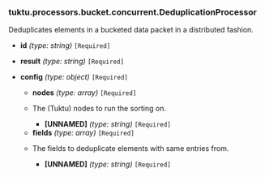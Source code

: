### tuktu.processors.bucket.concurrent.DeduplicationProcessor
Deduplicates elements in a bucketed data packet in a distributed fashion.

  * **id** *(type: string)* `[Required]`

  * **result** *(type: string)* `[Required]`

  * **config** *(type: object)* `[Required]`

    * **nodes** *(type: array)* `[Required]`
    - The (Tuktu) nodes to run the sorting on.

      * **[UNNAMED]** *(type: string)* `[Required]`

    * **fields** *(type: array)* `[Required]`
    - The fields to deduplicate elements with same entries from.

      * **[UNNAMED]** *(type: string)* `[Required]`

